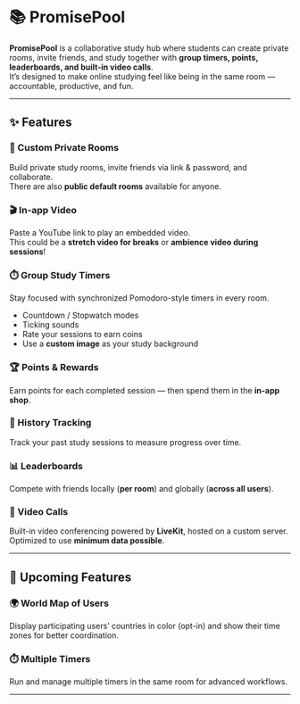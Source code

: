 # 📚 PromisePool

**PromisePool** is a collaborative study hub where students can create private rooms, invite friends, and study together with **group timers, points, leaderboards, and built-in video calls**.  
It’s designed to make online studying feel like being in the same room — accountable, productive, and fun.

---

## ✨ Features

### 👥 Custom Private Rooms
Build private study rooms, invite friends via link & password, and collaborate.  
There are also **public default rooms** available for anyone.

### 🎬 In-app Video
Paste a YouTube link to play an embedded video.  
This could be a **stretch video for breaks** or **ambience video during sessions**!

### ⏱️ Group Study Timers
Stay focused with synchronized Pomodoro-style timers in every room.  
- Countdown / Stopwatch modes  
- Ticking sounds  
- Rate your sessions to earn coins  
- Use a **custom image** as your study background  

### 🏆 Points & Rewards
Earn points for each completed session — then spend them in the **in-app shop**.

### 📜 History Tracking
Track your past study sessions to measure progress over time.

### 📊 Leaderboards
Compete with friends locally (**per room**) and globally (**across all users**).

### 🎥 Video Calls
Built-in video conferencing powered by **LiveKit**, hosted on a custom server.  
Optimized to use **minimum data possible**.  

---

## 🔮 Upcoming Features

### 🌍 World Map of Users
Display participating users’ countries in color (opt-in) and show their time zones for better coordination.

### ⏱️ Multiple Timers
Run and manage multiple timers in the same room for advanced workflows.

---
